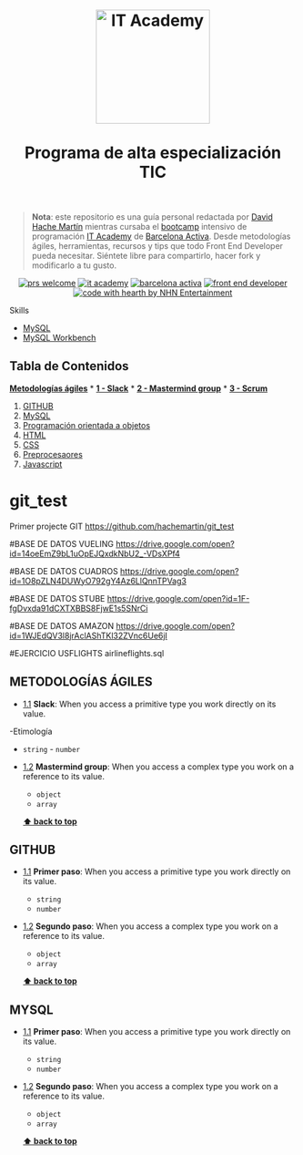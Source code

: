 <h1 align="center">
  <img src="https://cibernarium.barcelonactiva.cat/documents/10180/693138/IT+logo.png/1c84715b-b403-4f41-9b5d-8691f99dec40?t=1520933248611" alt="IT Academy" width=200">
  <br>
    <br> Programa de alta especialización TIC
  <br>
    <br>
</h1>

> **Nota**: este repositorio es una guía personal redactada por [David Hache Martín](http://www.hachemartin.com) mientras cursaba el [bootcamp](https://en.wikipedia.org/wiki/Coding_bootcamp) intensivo de programación [IT Academy](https://cibernarium.barcelonactiva.cat/it-academy) de [Barcelona Activa](http://www.barcelonactiva.cat). Desde metodologías ágiles, herramientas, recursos y tips que todo Front End Developer pueda necesitar. Siéntete libre para compartirlo, hacer fork y modificarlo a tu gusto.

<div align="center"> 
  
 [![prs welcome](https://img.shields.io/badge/PRs-welcome-brightgreen.svg?style=flat-square)](http://makeapullrequest.com)
 [![it academy](https://img.shields.io/badge/IT%20Academy-2018-d50283.svg)](https://cibernarium.barcelonactiva.cat/it-academy)
 [![barcelona activa](https://img.shields.io/badge/Barcelona-Activa-0084B4.svg)](http://www.barcelonactiva.cat)
 [![front end developer](https://img.shields.io/badge/developer-front--end-blue.svg)](https://en.wikipedia.org/wiki/Front-end_web_development)
 [![code with hearth by NHN Entertainment](https://img.shields.io/badge/%3C%2F%3E%20with%20%E2%99%A5%20by-Hache%20Martin-ff1414.svg)](https://github.com/hachemartin)
 
 </div>
 
 
Skills
  - [MySQL](https://dev.mysql.com/doc/refman/8.0/en/)
  - [MySQL Workbench](https://dev.mysql.com/doc/workbench/en/)

## Tabla de Contenidos
[**Metodologías ágiles**](#metodologias)
    * [**1 - Slack**](#metodologias--slack)
    * [**2 - Mastermind group**](#metodologias--mastermind)
    * [**3 - Scrum**](#metodologias--scrum)
  1. [GITHUB](#github)
  1. [MySQL](#mysql)
  1. [Programación orientada a objetos](#poo)
  1. [HTML](#html)
  1. [CSS](#css)
  1. [Preprocesaores](#preprocesadores)
  1. [Javascript](#js)



# git_test
Primer projecte GIT
https://github.com/hachemartin/git_test

#BASE DE DATOS VUELING
https://drive.google.com/open?id=14oeEmZ9bL1uOpEJQxdkNbU2_-VDsXPf4

#BASE DE DATOS CUADROS
https://drive.google.com/open?id=1O8pZLN4DUWyO792gY4Az6LlQnnTPVag3

#BASE DE DATOS STUBE
https://drive.google.com/open?id=1F-fgDvxda91dCXTXBBS8FjwE1s5SNrCi

#BASE DE DATOS AMAZON
https://drive.google.com/open?id=1WJEdQV3l8jrAclAShTKl32ZVnc6Ue6jI




#EJERCICIO USFLIGHTS
airlineflights.sql


## METODOLOGÍAS ÁGILES

<a name="metodologias--slack"></a><a name="1.1"></a>
  - [1.1](#metodologias--slack) **Slack**: When you access a primitive type you work directly on its value.

   -Etimología
   - `string`
    - `number`
    
<a name="metodologias--mastermind"></a><a name="1.2"></a>
  - [1.2](#metodologias--mastermind)  **Mastermind group**: When you access a complex type you work on a reference to its value.

    - `object`
    - `array`
    
    
    **[⬆ back to top](#temario)**



## GITHUB

<a name="github--first"></a><a name="1.1"></a>
  - [1.1](#github--first) **Primer paso**: When you access a primitive type you work directly on its value.

    - `string`
    - `number`
    
<a name="github--segundo"></a><a name="1.2"></a>
  - [1.2](#github--segundo)  **Segundo paso**: When you access a complex type you work on a reference to its value.

    - `object`
    - `array`
    
    
    **[⬆ back to top](#temario)**

## MYSQL

<a name="mysql--first"></a><a name="1.1"></a>
  - [1.1](#mysql--first) **Primer paso**: When you access a primitive type you work directly on its value.

    - `string`
    - `number`
    
<a name="mysql--segundo"></a><a name="1.2"></a>
  - [1.2](#mysql--segundo)  **Segundo paso**: When you access a complex type you work on a reference to its value.

    - `object`
    - `array`
    
    
    **[⬆ back to top](#temario)**
